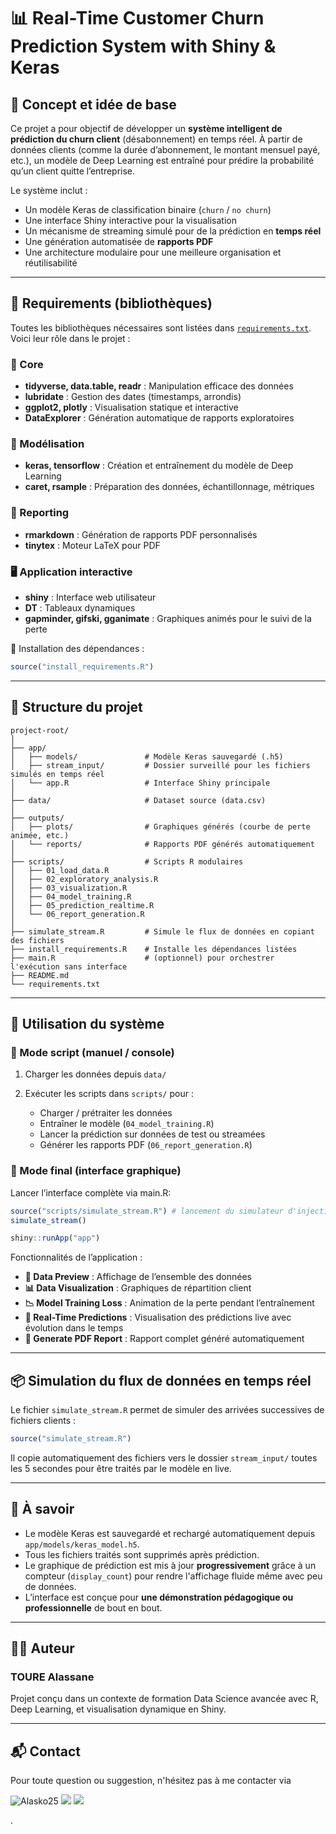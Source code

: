 # 📊 Real-Time Customer Churn Prediction System with Shiny & Keras

## 🧠 Concept et idée de base

Ce projet a pour objectif de développer un **système intelligent de prédiction du churn client** (désabonnement) en temps réel. À partir de données clients (comme la durée d’abonnement, le montant mensuel payé, etc.), un modèle de Deep Learning est entraîné pour prédire la probabilité qu’un client quitte l’entreprise.

Le système inclut :
- Un modèle Keras de classification binaire (`churn` / `no churn`)
- Une interface Shiny interactive pour la visualisation
- Un mécanisme de streaming simulé pour de la prédiction en **temps réel**
- Une génération automatisée de **rapports PDF**
- Une architecture modulaire pour une meilleure organisation et réutilisabilité

---

## 🔧 Requirements (bibliothèques)

Toutes les bibliothèques nécessaires sont listées dans [`requirements.txt`](requirements.txt). Voici leur rôle dans le projet :

### 🧰 Core
- **tidyverse, data.table, readr** : Manipulation efficace des données
- **lubridate** : Gestion des dates (timestamps, arrondis)
- **ggplot2, plotly** : Visualisation statique et interactive
- **DataExplorer** : Génération automatique de rapports exploratoires

### 🧠 Modélisation
- **keras, tensorflow** : Création et entraînement du modèle de Deep Learning
- **caret, rsample** : Préparation des données, échantillonnage, métriques

### 📄 Reporting
- **rmarkdown** : Génération de rapports PDF personnalisés
- **tinytex** : Moteur LaTeX pour PDF

### 🖥️ Application interactive
- **shiny** : Interface web utilisateur
- **DT** : Tableaux dynamiques
- **gapminder, gifski, gganimate** : Graphiques animés pour le suivi de la perte

📌 Installation des dépendances :
```r
source("install_requirements.R")
````

---

## 📁 Structure du projet

```
project-root/
│
├── app/
│   ├── models/               # Modèle Keras sauvegardé (.h5)
│   ├── stream_input/         # Dossier surveillé pour les fichiers simulés en temps réel
│   └── app.R                 # Interface Shiny principale
│
├── data/                     # Dataset source (data.csv)
│
├── outputs/
│   ├── plots/                # Graphiques générés (courbe de perte animée, etc.)
│   └── reports/              # Rapports PDF générés automatiquement
│
├── scripts/                  # Scripts R modulaires
│   ├── 01_load_data.R
│   ├── 02_exploratory_analysis.R
│   ├── 03_visualization.R
│   ├── 04_model_training.R
│   ├── 05_prediction_realtime.R
│   └── 06_report_generation.R
│
├── simulate_stream.R         # Simule le flux de données en copiant des fichiers
├── install_requirements.R    # Installe les dépendances listées
├── main.R                    # (optionnel) pour orchestrer l'exécution sans interface
├── README.md
└── requirements.txt
```

---

## 🚀 Utilisation du système

### 🔹 Mode script (manuel / console)

1. Charger les données depuis `data/`
2. Exécuter les scripts dans `scripts/` pour :

   * Charger / prétraiter les données
   * Entraîner le modèle (`04_model_training.R`)
   * Lancer la prédiction sur données de test ou streamées
   * Générer les rapports PDF (`06_report_generation.R`)

### 🔹 Mode final (interface graphique)

Lancer l’interface complète via main.R:

```r
source("scripts/simulate_stream.R") # lancement du simulateur d'injection de données
simulate_stream()

shiny::runApp("app")
```

Fonctionnalités de l’application :

* **📁 Data Preview** : Affichage de l’ensemble des données
* **📊 Data Visualization** : Graphiques de répartition client
* **📉 Model Training Loss** : Animation de la perte pendant l’entraînement
* **🔎 Real-Time Predictions** : Visualisation des prédictions live avec évolution dans le temps
* **📄 Generate PDF Report** : Rapport complet généré automatiquement

---

## 📦 Simulation du flux de données en temps réel

Le fichier `simulate_stream.R` permet de simuler des arrivées successives de fichiers clients :

```r
source("simulate_stream.R")
```

Il copie automatiquement des fichiers vers le dossier `stream_input/` toutes les 5 secondes pour être traités par le modèle en live.

---

## 📌 À savoir

* Le modèle Keras est sauvegardé et rechargé automatiquement depuis `app/models/keras_model.h5`.
* Tous les fichiers traités sont supprimés après prédiction.
* Le graphique de prédiction est mis à jour **progressivement** grâce à un compteur (`display_count`) pour rendre l'affichage fluide même avec peu de données.
* L’interface est conçue pour **une démonstration pédagogique ou professionnelle** de bout en bout.

---

## 👨‍💻 Auteur

### TOURE Alassane
Projet conçu dans un contexte de formation Data Science avancée avec R, Deep Learning, et visualisation dynamique en Shiny.

---

## 📬 Contact

Pour toute question ou suggestion, n'hésitez pas à me contacter via <p>
  <img src="https://komarev.com/ghpvc/?username=Alasko25&label=Profile%20views&color=0e75b6&style=flat" alt="Alasko25" />
  <a href="https://linkedin.com/in/alassane-tour%C3%A9-4b462728a" target="_blank"><img src="https://img.shields.io/badge/LinkedIn-Connect-blue" /></a>
  <a href="mailto:alassanretou058@gmail.com"><img src="https://img.shields.io/badge/Email-Contact-red" /></a>
</p>.
